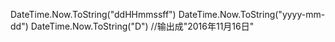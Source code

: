 
DateTime.Now.ToString("ddHHmmssff")
DateTime.Now.ToString("yyyy-mm-dd")
DateTime.Now.ToString("D")    //输出成"2016年11月16日"
